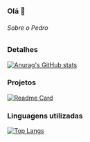 ### Olá 👋


###### Sobre o Pedro

### Detalhes

[![Anurag's GitHub stats](https://github-readme-stats.vercel.app/api?username=Ewerton-luiz-e-silva&show_icons=true&theme=dark)](https://github.com/anuraghazra/github-readme-stats)

### Projetos

[![Readme Card](https://github-readme-stats.vercel.app/api/pin/?username=Ewerton-luiz-e-silva&repo=meu-portfolio-bice-xi.vercel.app&theme=dark)](https://github.com/anuraghazra/github-readme-stats)

### Linguagens utilizadas

[![Top Langs](https://github-readme-stats.vercel.app/api/top-langs/?username=Ewerton-luiz-e-silva&layout=compact)](https://github.com/anuraghazra/github-readme-stats)
